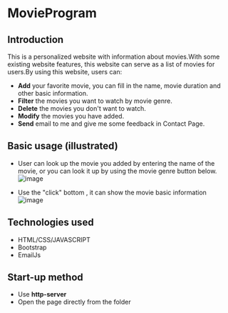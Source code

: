 # MovieProgram

## Introduction
This is a personalized website with information about movies.With some existing website features, this website can serve as a list of movies for users.By using this website, users can:
- **Add** your favorite movie, you can fill in the name, movie duration and other basic information.
- **Filter** the movies you want to watch by movie genre.
- **Delete** the movies you don't want to watch.
- **Modify** the movies you have added.
- **Send** email to me and give me some feedback in Contact Page.

## Basic usage (illustrated)
- User can look up the movie you added by entering the name of the movie, or you can look it up by using the movie genre button below.
![image](https://user-images.githubusercontent.com/50935437/151246953-368b94e6-c71b-422d-8649-0a372dd2e5ea.png)

- Use the "click" bottom , it can show the movie basic information 
![image](https://user-images.githubusercontent.com/50935437/151247206-fbc90448-c007-4b10-9465-014ccd9da9c7.png)

## Technologies used
- HTML/CSS/JAVASCRIPT
- Bootstrap
- EmailJs

## Start-up method
- Use **http-server**
- Open the page directly from the folder
